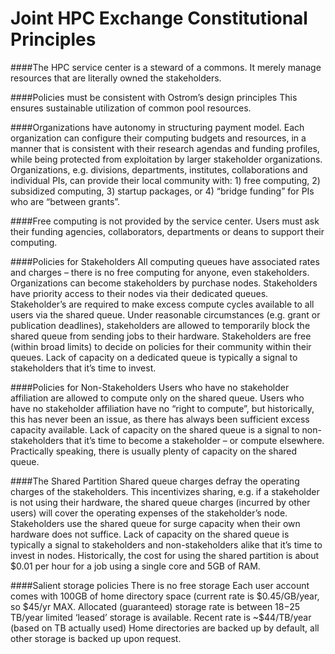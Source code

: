 # Joint HPC Exchange Constitutional Principles

####The HPC service center is a steward of a commons.
It merely manage resources that are literally owned the stakeholders.

####Policies must be consistent with Ostrom’s design principles
This ensures sustainable utilization of common pool resources.

####Organizations have autonomy in structuring payment model.
Each organization can configure their computing budgets and resources, in a
manner that is consistent with their research agendas and funding
profiles, while being protected from exploitation by larger stakeholder
organizations. Organizations, e.g. divisions, departments, institutes,
collaborations and individual PIs, can provide their local community
with: 1) free computing, 2) subsidized computing, 3) startup packages,
or 4) “bridge funding” for PIs who are “between grants”.

####Free computing is not provided by the service center.
Users must ask
their funding agencies, collaborators, departments or deans to support
their computing.

####Policies for Stakeholders
 All computing queues have associated rates and charges – there is no
free computing for anyone, even stakeholders.
 Organizations can become stakeholders by purchase nodes.
 Stakeholders have priority access to their nodes via their dedicated
queues.
 Stakeholder’s are required to make excess compute cycles available to
all users via the shared queue.
 Under reasonable circumstances (e.g. grant or publication deadlines),
stakeholders are allowed to temporarily block the shared queue from
sending jobs to their hardware.
 Stakeholders are free (within broad limits) to decide on policies for their
community within their queues.
 Lack of capacity on a dedicated queue is typically a signal to
stakeholders that it’s time to invest.

####Policies for Non-Stakeholders
 Users who have no stakeholder affiliation are allowed to compute only
on the shared queue.
 Users who have no stakeholder affiliation have no “right to compute”,
but historically, this has never been an issue, as there has always been
sufficient excess capacity available.
 Lack of capacity on the shared queue is a signal to non-stakeholders
that it’s time to become a stakeholder – or compute elsewhere.
 Practically speaking, there is usually plenty of capacity on the shared
queue.

####The Shared Partition
 Shared queue charges defray the operating charges of the stakeholders.
This incentivizes sharing, e.g. if a stakeholder is not using their
hardware, the shared queue charges (incurred by other users) will cover
the operating expenses of the stakeholder’s node.
 Stakeholders use the shared queue for surge capacity when their own
hardware does not suffice.
 Lack of capacity on the shared queue is typically a signal to
stakeholders and non-stakeholders alike that it’s time to invest in nodes.
 Historically, the cost for using the shared partition is about $0.01 per
hour for a job using a single core and 5GB of RAM.

####Salient storage policies
 There is no free storage
 Each user account comes with 100GB of home directory space
(current rate is $0.45/GB/year, so $45/yr MAX.
 Allocated (guaranteed) storage rate is between $18-$25 TB/year
 limited ‘leased’ storage is available. Recent rate is ~$44/TB/year
(based on TB actually used)
 Home directories are backed up by default, all other storage is
backed up upon request.
